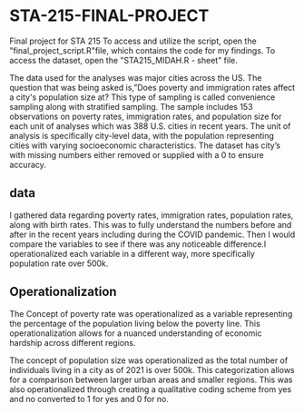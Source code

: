 # STA-215-FINAL-PROJECT
Final project for STA 215
To access and utilize the script, open the "final_project_script.R"file, which contains the code for my findings. To access the dataset, open the "STA215_MIDAH.R - sheet" file.

The data used for the analyses was major cities across the US. The question that was being asked is,”Does poverty and immigration rates affect a city's population size at? This type of sampling is called convenience sampling along with stratified sampling. The sample includes 153 observations on poverty rates, immigration rates, and population size for each unit of analyses which was 388 U.S. cities in recent years. The unit of analysis is specifically city-level data, with the population representing cities with varying socioeconomic characteristics. The dataset has city’s with missing numbers either removed or supplied with a 0 to ensure accuracy. 

## **data**
I gathered data regarding poverty rates, immigration rates, population rates, along with birth rates. This was to fully understand the numbers before and after in the recent years including during the COVID pandemic. Then I would compare the variables to see if there was any noticeable difference.I operationalized each variable in a different way, more specifically population rate over 500k. 

## **Operationalization**
The Concept of poverty rate was operationalized as a variable representing the percentage of the population living below the poverty line. This operationalization allows for a nuanced understanding of economic hardship across different regions. 

The concept of population size was operationalized as the total number of individuals living in a city as of 2021 is over 500k. This categorization allows for a comparison between larger urban areas and smaller regions. This was also operationalized through creating a qualitative coding scheme from yes and no converted to 1 for yes and 0 for no. 


